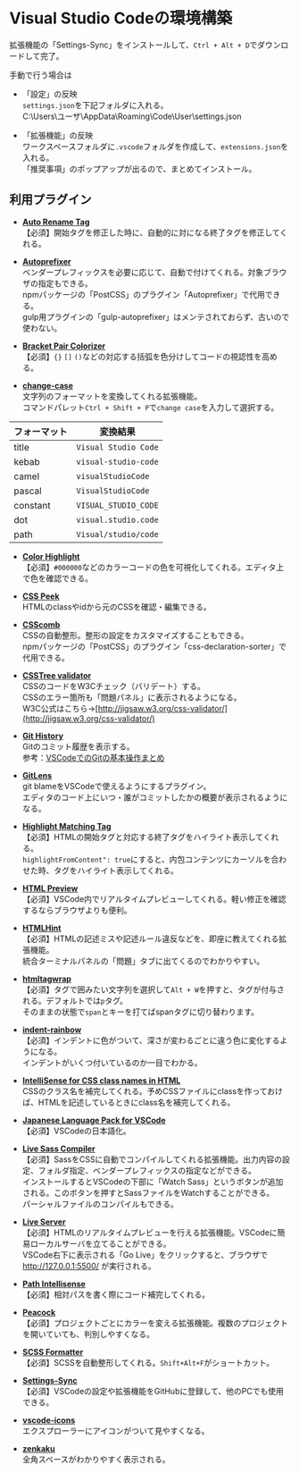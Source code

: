 # Visual Studio Codeの環境構築

拡張機能の「Settings-Sync」をインストールして、`Ctrl + Alt + D`でダウンロードして完了。

手動で行う場合は

- 「設定」の反映<br>
`settings.json`を下記フォルダに入れる。<br>
C:\Users\ユーザ\AppData\Roaming\Code\User\settings.json

- 「拡張機能」の反映<br>
ワークスペースフォルダに`.vscode`フォルダを作成して、`extensions.json`を入れる。<br>
「推奨事項」のポップアップが出るので、まとめてインストール。


## 利用プラグイン
- [**Auto Rename Tag**](https://marketplace.visualstudio.com/items?itemName=formulahendry.auto-rename-tag)<br>
【必須】開始タグを修正した時に、自動的に対になる終了タグを修正してくれる。  

- [**Autoprefixer**](https://marketplace.visualstudio.com/items?itemName=mrmlnc.vscode-autoprefixer)<br>
ベンダープレフィックスを必要に応じて、自動で付けてくれる。対象ブラウザの指定もできる。<br>
npmパッケージの「PostCSS」のプラグイン「Autoprefixer」で代用できる。<br>
gulp用プラグインの「gulp-autoprefixer」はメンテされておらず、古いので使わない。

- [**Bracket Pair Colorizer**](https://marketplace.visualstudio.com/items?itemName=CoenraadS.bracket-pair-colorizer)<br>
【必須】`{}` `[]` `()`などの対応する括弧を色分けしてコードの視認性を高める。

- [**change-case**](https://marketplace.visualstudio.com/items?itemName=wmaurer.change-case)<br>
文字列のフォーマットを変換してくれる拡張機能。<br>
コマンドパレット`Ctrl + Shift + P`で`change case`を入力して選択する。

|  フォーマット  |  変換結果  |
| ---- | ---- |
|  title  |  `Visual Studio Code`  |
|  kebab  |  `visual-studio-code`  |
|  camel  |  `visualStudioCode`  |
|  pascal  |  `VisualStudioCode`  |
|  constant  |  `VISUAL_STUDIO_CODE`  |
|  dot  |  `visual.studio.code`  |
|  path  |  `Visual/studio/code`  |

- [**Color Highlight**](https://marketplace.visualstudio.com/items?itemName=naumovs.color-highlight)<br>
【必須】`#000000`などのカラーコードの色を可視化してくれる。エディタ上で色を確認できる。

- [**CSS Peek**](https://marketplace.visualstudio.com/items?itemName=pranaygp.vscode-css-peek)<br>
HTMLのclassやidから元のCSSを確認・編集できる。

- [**CSScomb**](https://marketplace.visualstudio.com/items?itemName=mrmlnc.vscode-csscomb)<br>
CSSの自動整形。整形の設定をカスタマイズすることもできる。<br>
npmパッケージの「PostCSS」のプラグイン「css-declaration-sorter」で代用できる。

- [**CSSTree validator**](https://marketplace.visualstudio.com/items?itemName=smelukov.vscode-csstree)<br>
CSSのコードをW3Cチェック（バリデート）する。<br>
CSSのエラー箇所も「問題パネル」に表示されるようになる。<br>
W3C公式はこちら→[http://jigsaw.w3.org/css-validator/](http://jigsaw.w3.org/css-validator/)

- [**Git History**](https://marketplace.visualstudio.com/items?itemName=donjayamanne.githistory)<br>
Gitのコミット履歴を表示する。<br>
参考：[VSCodeでのGitの基本操作まとめ](https://qiita.com/y-tsutsu/items/2ba96b16b220fb5913be)

- [**GitLens**](https://marketplace.visualstudio.com/items?itemName=eamodio.gitlens)<br>
git blameをVSCodeで使えるようにするプラグイン。<br>
エディタのコード上にいつ・誰がコミットしたかの概要が表示されるようになる。

- [**Highlight Matching Tag**](https://marketplace.visualstudio.com/items?itemName=vincaslt.highlight-matching-tag)<br>
【必須】HTMLの開始タグと対応する終了タグをハイライト表示してくれる。<br>
`highlightFromContent": true`にすると、内包コンテンツにカーソルを合わせた時、タグをハイライト表示してくれる。<br>

- [**HTML Preview**](https://marketplace.visualstudio.com/items?itemName=tht13.html-preview-vscode)<br>
【必須】VSCode内でリアルタイムプレビューしてくれる。軽い修正を確認するならブラウザよりも便利。

- [**HTMLHint**](https://marketplace.visualstudio.com/items?itemName=mkaufman.HTMLHint)<br>
【必須】HTMLの記述ミスや記述ルール違反などを、即座に教えてくれる拡張機能。<br>
統合ターミナルパネルの「問題」タブに出てくるのでわかりやすい。

- [**htmltagwrap**](https://marketplace.visualstudio.com/items?itemName=bradgashler.htmltagwrap)<br>
【必須】タグで囲みたい文字列を選択して`Alt + W`を押すと、タグが付与される。デフォルトでは`p`タグ。<br>
そのままの状態で`span`とキーを打てばspanタグに切り替わります。

- [**indent-rainbow**](https://marketplace.visualstudio.com/items?itemName=oderwat.indent-rainbow)<br>
【必須】インデントに色がついて、深さが変わるごとに違う色に変化するようになる。<br>
インデントがいくつ付いているのか一目でわかる。

- [**IntelliSense for CSS class names in HTML**](https://marketplace.visualstudio.com/items?itemName=Zignd.html-css-class-completion)<br>
CSSのクラス名を補完してくれる。予めCSSファイルにclassを作っておけば、HTMLを記述しているときにclass名を補完してくれる。

- [**Japanese Language Pack for VSCode**](https://marketplace.visualstudio.com/items?itemName=MS-CEINTL.vscode-language-pack-ja)<br>
【必須】VSCodeの日本語化。

- [**Live Sass Compiler**](https://marketplace.visualstudio.com/items?itemName=ritwickdey.live-sass)<br>
【必須】SassをCSSに自動でコンパイルしてくれる拡張機能。出力内容の設定、フォルダ指定、ベンダープレフィックスの指定などができる。<br>
インストールするとVSCodeの下部に「Watch Sass」というボタンが追加される。このボタンを押すとSassファイルをWatchすることができる。<br>
パーシャルファイルのコンパイルもできる。

- [**Live Server**](https://marketplace.visualstudio.com/items?itemName=ritwickdey.LiveServer)<br>
【必須】HTMLのリアルタイムプレビューを行える拡張機能。VSCodeに簡易ローカルサーバを立てることができる。<br>
VSCode右下に表示される「Go Live」をクリックすると、ブラウザで http://127.0.0.1:5500/ が実行される。

- [**Path Intellisense**](https://marketplace.visualstudio.com/items?itemName=christian-kohler.path-intellisense)<br>
【必須】相対パスを書く際にコード補完してくれる。

- [**Peacock**](https://marketplace.visualstudio.com/items?itemName=johnpapa.vscode-peacock)<br>
【必須】プロジェクトごとにカラーを変える拡張機能。複数のプロジェクトを開いていても、判別しやすくなる。

- [**SCSS Formatter**](https://marketplace.visualstudio.com/items?itemName=sibiraj-s.vscode-scss-formatter)<br>
【必須】SCSSを自動整形してくれる。`Shift+Alt+F`がショートカット。

- [**Settings-Sync**](https://marketplace.visualstudio.com/items?itemName=Shan.code-settings-sync)<br>
【必須】VSCodeの設定や拡張機能をGitHubに登録して、他のPCでも使用できる。<br>

- [**vscode-icons**](https://marketplace.visualstudio.com/items?itemName=vscode-icons-team.vscode-icons)<br>
エクスプローラーにアイコンがついて見やすくなる。

- [**zenkaku**](https://marketplace.visualstudio.com/items?itemName=mosapride.zenkaku)<br>
全角スペースがわかりやすく表示される。
